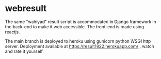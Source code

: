 # webresult
The same "wahiyad" result script is accommodated in Django framework in the back-end to make it web accessible.
The front-end is made using reactjs.

The main branch is deployed to heroku using gunicorn python WSGI http server.
Deployment available at https://result1822.herokuapp.com/ , watch and rate it yourself.
